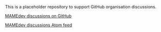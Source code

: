 This is a placeholder repository to support GitHub organisation discussions.

[MAMEdev discussions on GitHub](https://github.com/orgs/mamedev/discussions)

[MAMEdev discussions Atom feed](https://github.com/mamedev/discussions/discussions.atom)
